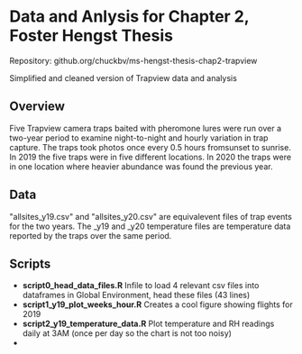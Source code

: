 # Data and Anlysis for Chapter 2, Foster Hengst Thesis 

Repository: github.org/chuckbv/ms-hengst-thesis-chap2-trapview

Simplified and cleaned version of Trapview data and analysis

## Overview

Five Trapview camera traps baited with pheromone lures were run over a 
two-year period to examine night-to-night and hourly variation in trap 
capture. The traps took photos once every 0.5 hours fromsunset to sunrise.
In 2019 the five traps were in five different locations. In 2020 the traps 
were in one location where heavier abundance was found the previous year.

## Data

"allsites_y19.csv" and "allsites_y20.csv" are equivalevent files of trap 
events for the two years. The _y19 and _y20 temperature files are temperature 
data reported by the traps over the same period.

## Scripts
 - **script0_head_data_files.R** Infile to load 4 relevant csv files into 
 dataframes in Global Environment, head these files (43 lines)
 - **script1_y19_plot_weeks_hour.R** Creates a cool figure showing flights 
 for 2019
 - **script2_y19_temperature_data.R** Plot temperature and RH readings daily 
 at 3AM (once per day so the chart is not too noisy)
 - 
 